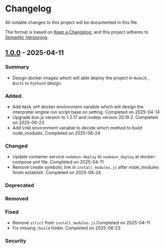 # Changelog

All notable changes to this project will be documented in this file.

The format is based on [Keep a Changelog](https://keepachangelog.com/en/1.0.0/),
and this project adheres to [Semantic Versioning](https://semver.org/spec/v2.0.0.html).

## [1.0.0] - 2025-04-11

### Summary

- Design docker images which will able deploy the project in `NodeJS` , `BunJS` or `Python3` design.

### Added

- Add `MAIN_APP` docker environment variable which will design the interpreter engine run script base on setting. Completed on 2025-04-14
- Upgrade bun.js version to 1.2.17 and nodejs version 20.19.2. Completed on 2025-06-23
- Add `SYNO` environment variable to decide which method to build node_modules. Completed on 2025-06-24

### Changed

- Update container service `nodebun-deploy` to `nodebun_deploy` at docker-compose.yml file. Completed on 2025-04-11
- Remove create symbolic link in `install_modules.js` after node_modules finish establish. Completed on 2025-06-24

### Deprecated

### Removed

### Fixed

- Remove `strict` from `install_modules.js`.Completed on 2025-04-11
- Fix missing `/build` folder. Completed on 2025-06-23

### Security

[1.0.0]: https://github.com/wkloh76/docker-nodebunpy/releases/tag/1.0.0
